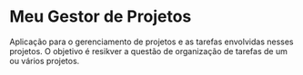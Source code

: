 # Meu Gestor de Projetos
 Aplicação para o gerenciamento de projetos e as tarefas envolvidas nesses projetos. O objetivo é resikver a questão de organização de tarefas de um ou vários projetos.
